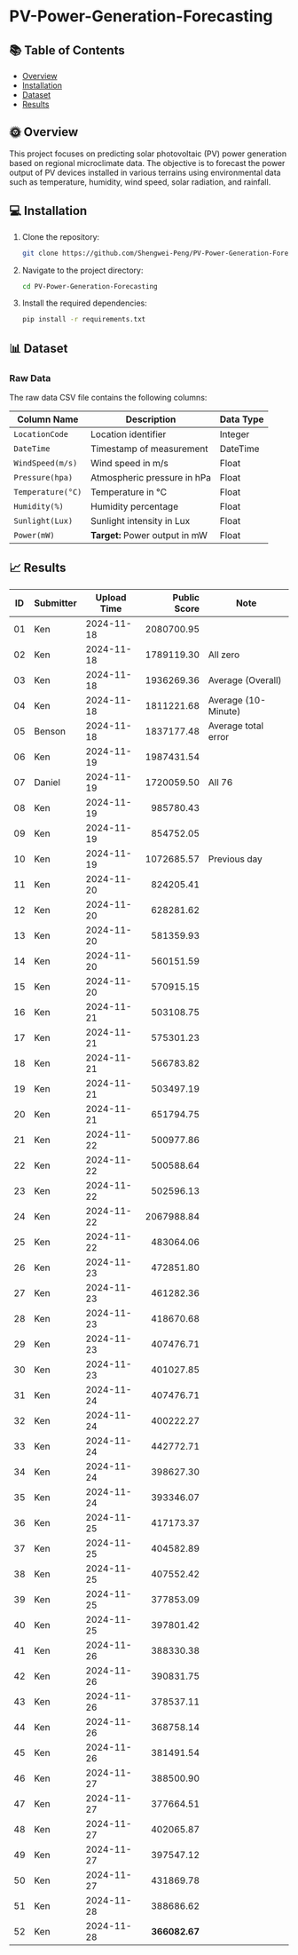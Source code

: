 # PV-Power-Generation-Forecasting

## 📚 Table of Contents
- [Overview](#Overview)
- [Installation](#Installation)
- [Dataset](#Dataset)
- [Results](#Results)

## 🌞 Overview
This project focuses on predicting solar photovoltaic (PV) power generation based on regional microclimate data. The objective is to forecast the power output of PV devices installed in various terrains using environmental data such as temperature, humidity, wind speed, solar radiation, and rainfall.

## 💻 Installation
1. Clone the repository:
    ```sh
    git clone https://github.com/Shengwei-Peng/PV-Power-Generation-Forecasting.git
    ```
2. Navigate to the project directory:
    ```sh
    cd PV-Power-Generation-Forecasting
    ```
3. Install the required dependencies:
    ```sh
    pip install -r requirements.txt
    ```

## 📊 Dataset
### Raw Data
The raw data CSV file contains the following columns:

| **Column Name**       | **Description**                                  | **Data Type** |
| --------------------- | ------------------------------------------------ | ------------- |
| `LocationCode`        | Location identifier                              | Integer       |
| `DateTime`            | Timestamp of measurement                         | DateTime      |
| `WindSpeed(m/s)`      | Wind speed in m/s                                | Float         |
| `Pressure(hpa)`       | Atmospheric pressure in hPa                      | Float         |
| `Temperature(°C)`     | Temperature in °C                                | Float         |
| `Humidity(%)`         | Humidity percentage                              | Float         |
| `Sunlight(Lux)`       | Sunlight intensity in Lux                        | Float         |
| `Power(mW)`           | **Target:** Power output in mW                   | Float         |

## 📈 Results

| ID  | Submitter | Upload Time |  Public Score | Note                |
| --- | --------- | ----------- | -------------:| ------------------- |
| 01  | Ken       | 2024-11-18  |    2080700.95 |                     |
| 02  | Ken       | 2024-11-18  |    1789119.30 | All zero            |
| 03  | Ken       | 2024-11-18  |    1936269.36 | Average (Overall)   |
| 04  | Ken       | 2024-11-18  |    1811221.68 | Average (10-Minute) |
| 05  | Benson    | 2024-11-18  |    1837177.48 | Average total error |
| 06  | Ken       | 2024-11-19  |    1987431.54 |                     |
| 07  | Daniel    | 2024-11-19  |    1720059.50 | All 76              |
| 08  | Ken       | 2024-11-19  |     985780.43 |                     |
| 09  | Ken       | 2024-11-19  |     854752.05 |                     |
| 10  | Ken       | 2024-11-19  |    1072685.57 | Previous day        |
| 11  | Ken       | 2024-11-20  |     824205.41 |                     |
| 12  | Ken       | 2024-11-20  |     628281.62 |                     |
| 13  | Ken       | 2024-11-20  |     581359.93 |                     |
| 14  | Ken       | 2024-11-20  |     560151.59 |                     |
| 15  | Ken       | 2024-11-20  |     570915.15 |                     |
| 16  | Ken       | 2024-11-21  |     503108.75 |                     |
| 17  | Ken       | 2024-11-21  |     575301.23 |                     |
| 18  | Ken       | 2024-11-21  |     566783.82 |                     |
| 19  | Ken       | 2024-11-21  |     503497.19 |                     |
| 20  | Ken       | 2024-11-21  |     651794.75 |                     |
| 21  | Ken       | 2024-11-22  |     500977.86 |                     |
| 22  | Ken       | 2024-11-22  |     500588.64 |                     |
| 23  | Ken       | 2024-11-22  |     502596.13 |                     |
| 24  | Ken       | 2024-11-22  |    2067988.84 |                     |
| 25  | Ken       | 2024-11-22  |     483064.06 |                     |
| 26  | Ken       | 2024-11-23  |     472851.80 |                     |
| 27  | Ken       | 2024-11-23  |     461282.36 |                     |
| 28  | Ken       | 2024-11-23  |     418670.68 |                     |
| 29  | Ken       | 2024-11-23  |     407476.71 |                     |
| 30  | Ken       | 2024-11-23  |     401027.85 |                     |
| 31  | Ken       | 2024-11-24  |     407476.71 |                     |
| 32  | Ken       | 2024-11-24  |     400222.27 |                     |
| 33  | Ken       | 2024-11-24  |     442772.71 |                     |
| 34  | Ken       | 2024-11-24  |     398627.30 |                     |
| 35  | Ken       | 2024-11-24  |     393346.07	|                     |
| 36  | Ken       | 2024-11-25  |     417173.37 |                     |
| 37  | Ken       | 2024-11-25  |     404582.89 |                     |
| 38  | Ken       | 2024-11-25  |     407552.42	|                     |
| 39  | Ken       | 2024-11-25  |     377853.09	|                     |
| 40  | Ken       | 2024-11-25  |     397801.42 |                     |
| 41  | Ken       | 2024-11-26  |     388330.38 |                     |
| 42  | Ken       | 2024-11-26  |     390831.75 |                     |
| 43  | Ken       | 2024-11-26  |     378537.11 |                     |
| 44  | Ken       | 2024-11-26  |     368758.14 |                     |
| 45  | Ken       | 2024-11-26  |     381491.54	|                     |
| 46  | Ken       | 2024-11-27  |     388500.90	|                     |
| 47  | Ken       | 2024-11-27  |     377664.51	|                     |
| 48  | Ken       | 2024-11-27  |     402065.87	|                     |
| 49  | Ken       | 2024-11-27  |     397547.12	|                     |
| 50  | Ken       | 2024-11-27  |     431869.78	|                     |
| 51  | Ken       | 2024-11-28  |     388686.62 |                     |
| 52  | Ken       | 2024-11-28  | **366082.67**	|                     |